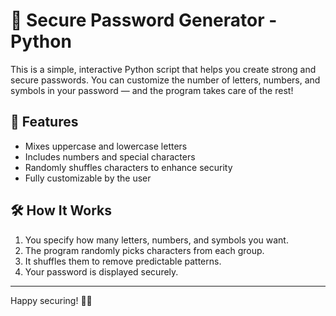# 🔐 Secure Password Generator - Python

This is a simple, interactive Python script that helps you create strong and secure passwords. You can customize the number of letters, numbers, and symbols in your password — and the program takes care of the rest!

## 🚀 Features

- Mixes uppercase and lowercase letters
- Includes numbers and special characters
- Randomly shuffles characters to enhance security
- Fully customizable by the user

## 🛠️ How It Works

1. You specify how many letters, numbers, and symbols you want.
2. The program randomly picks characters from each group.
3. It shuffles them to remove predictable patterns.
4. Your password is displayed securely.

---

Happy securing! 🔑✨
